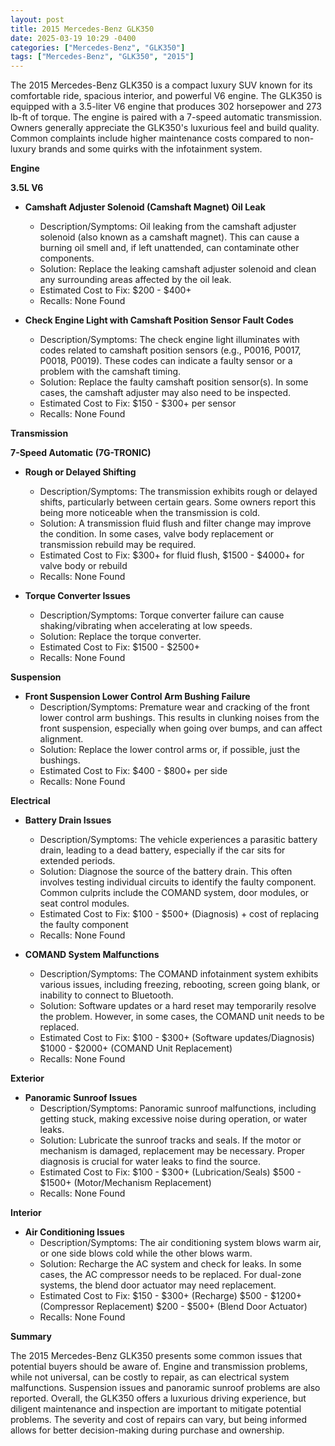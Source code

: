```yaml
---
layout: post
title: 2015 Mercedes-Benz GLK350
date: 2025-03-19 10:29 -0400
categories: ["Mercedes-Benz", "GLK350"]
tags: ["Mercedes-Benz", "GLK350", "2015"]
---
```

The 2015 Mercedes-Benz GLK350 is a compact luxury SUV known for its comfortable ride, spacious interior, and powerful V6 engine. The GLK350 is equipped with a 3.5-liter V6 engine that produces 302 horsepower and 273 lb-ft of torque. The engine is paired with a 7-speed automatic transmission. Owners generally appreciate the GLK350's luxurious feel and build quality. Common complaints include higher maintenance costs compared to non-luxury brands and some quirks with the infotainment system.

**Engine**

**3.5L V6**

*   **Camshaft Adjuster Solenoid (Camshaft Magnet) Oil Leak**
    *   Description/Symptoms: Oil leaking from the camshaft adjuster solenoid (also known as a camshaft magnet). This can cause a burning oil smell and, if left unattended, can contaminate other components.
    *   Solution: Replace the leaking camshaft adjuster solenoid and clean any surrounding areas affected by the oil leak.
    *   Estimated Cost to Fix: $200 - $400+
    *   Recalls: None Found

*   **Check Engine Light with Camshaft Position Sensor Fault Codes**
    *   Description/Symptoms: The check engine light illuminates with codes related to camshaft position sensors (e.g., P0016, P0017, P0018, P0019). These codes can indicate a faulty sensor or a problem with the camshaft timing.
    *   Solution: Replace the faulty camshaft position sensor(s). In some cases, the camshaft adjuster may also need to be inspected.
    *   Estimated Cost to Fix: $150 - $300+ per sensor
    *   Recalls: None Found

**Transmission**

**7-Speed Automatic (7G-TRONIC)**

*   **Rough or Delayed Shifting**
    *   Description/Symptoms: The transmission exhibits rough or delayed shifts, particularly between certain gears. Some owners report this being more noticeable when the transmission is cold.
    *   Solution: A transmission fluid flush and filter change may improve the condition. In some cases, valve body replacement or transmission rebuild may be required.
    *   Estimated Cost to Fix: $300+ for fluid flush, $1500 - $4000+ for valve body or rebuild
    *   Recalls: None Found

*   **Torque Converter Issues**
    * Description/Symptoms: Torque converter failure can cause shaking/vibrating when accelerating at low speeds.
    * Solution: Replace the torque converter.
    * Estimated Cost to Fix: $1500 - $2500+
    * Recalls: None Found

**Suspension**

*   **Front Suspension Lower Control Arm Bushing Failure**
    *   Description/Symptoms: Premature wear and cracking of the front lower control arm bushings. This results in clunking noises from the front suspension, especially when going over bumps, and can affect alignment.
    *   Solution: Replace the lower control arms or, if possible, just the bushings.
    *   Estimated Cost to Fix: $400 - $800+ per side
    *   Recalls: None Found

**Electrical**

*   **Battery Drain Issues**
    *   Description/Symptoms: The vehicle experiences a parasitic battery drain, leading to a dead battery, especially if the car sits for extended periods.
    *   Solution: Diagnose the source of the battery drain. This often involves testing individual circuits to identify the faulty component. Common culprits include the COMAND system, door modules, or seat control modules.
    *   Estimated Cost to Fix: $100 - $500+ (Diagnosis) + cost of replacing the faulty component
    *   Recalls: None Found

*   **COMAND System Malfunctions**
    *   Description/Symptoms: The COMAND infotainment system exhibits various issues, including freezing, rebooting, screen going blank, or inability to connect to Bluetooth.
    *   Solution: Software updates or a hard reset may temporarily resolve the problem. However, in some cases, the COMAND unit needs to be replaced.
    *   Estimated Cost to Fix: $100 - $300+ (Software updates/Diagnosis) $1000 - $2000+ (COMAND Unit Replacement)
    *   Recalls: None Found

**Exterior**

*   **Panoramic Sunroof Issues**
    *   Description/Symptoms: Panoramic sunroof malfunctions, including getting stuck, making excessive noise during operation, or water leaks.
    *   Solution: Lubricate the sunroof tracks and seals. If the motor or mechanism is damaged, replacement may be necessary. Proper diagnosis is crucial for water leaks to find the source.
    *   Estimated Cost to Fix: $100 - $300+ (Lubrication/Seals) $500 - $1500+ (Motor/Mechanism Replacement)
    *   Recalls: None Found

**Interior**

*   **Air Conditioning Issues**
    *   Description/Symptoms: The air conditioning system blows warm air, or one side blows cold while the other blows warm.
    *   Solution: Recharge the AC system and check for leaks. In some cases, the AC compressor needs to be replaced. For dual-zone systems, the blend door actuator may need replacement.
    *   Estimated Cost to Fix: $150 - $300+ (Recharge) $500 - $1200+ (Compressor Replacement) $200 - $500+ (Blend Door Actuator)
    *   Recalls: None Found

**Summary**

The 2015 Mercedes-Benz GLK350 presents some common issues that potential buyers should be aware of. Engine and transmission problems, while not universal, can be costly to repair, as can electrical system malfunctions. Suspension issues and panoramic sunroof problems are also reported. Overall, the GLK350 offers a luxurious driving experience, but diligent maintenance and inspection are important to mitigate potential problems. The severity and cost of repairs can vary, but being informed allows for better decision-making during purchase and ownership.

